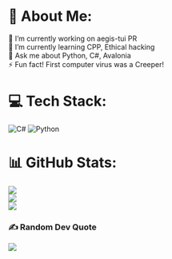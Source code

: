 # 💫 About Me:
🔭 I’m currently working on aegis-tui PR<br>🌱 I’m currently learning CPP, Ethical hacking<br>💬 Ask me about Python, C#, Avalonia<br>⚡ Fun fact! First computer virus was a Creeper!


# 💻 Tech Stack:
![C#](https://img.shields.io/badge/c%23-%23239120.svg?style=for-the-badge&logo=csharp&logoColor=white) ![Python](https://img.shields.io/badge/python-3670A0?style=for-the-badge&logo=python&logoColor=ffdd54)
# 📊 GitHub Stats:
![](https://github-readme-stats.vercel.app/api?username=Motyag&theme=gruvbox&hide_border=false&include_all_commits=false&count_private=false)<br/>
![](https://github-readme-streak-stats.herokuapp.com/?user=Motyag&theme=gruvbox&hide_border=false)<br/>
![](https://github-readme-stats.vercel.app/api/top-langs/?username=Motyag&theme=gruvbox&hide_border=false&include_all_commits=false&count_private=false&layout=compact)

### ✍️ Random Dev Quote
![](https://quotes-github-readme.vercel.app/api?type=vetical&theme=gruvbox)

<!-- Proudly created with GPRM ( https://gprm.itsvg.in ) -->
